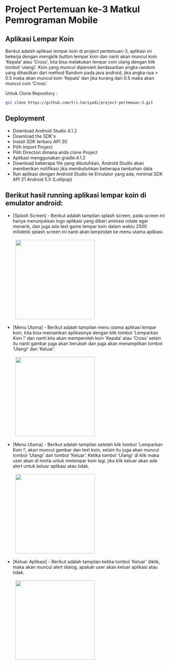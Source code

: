 # Project Pertemuan ke-3 Matkul Pemrograman Mobile
## Aplikasi Lempar Koin

Berikut adalah aplikasi lempar koin di project pertemuan-3, aplikasi ini bekerja dengan mengklik button lempar koin dan nanti akan muncul koin ‘Kepala’ atau ‘Cross’, kita bisa melakukan lempar coin ulang dengan klik tombol ‘ulangi’. Koin yang muncul diperoleh berdasarkan angka random yang dihasilkan dari method Random pada java android, jika angka nya > 0.5 maka akan muncul koin ‘Kepala’ dan jika kurang dari 0.5 maka akan muncul coin ‘Cross’.
<br/>

Untuk Clone Repository :
```sh
git clone https://github.com/tri-hariyadi/project-pertemuan-3.git
```

## Deployment
- Download Android Studio 4.1.2
- Download the SDK's
- Install SDK terbaru API 30
- Pilih Import Project
- Pilih Directori dimana anda clone Project
- Aplikasi menggunakan gradle:4.1.2
- Download beberapa file yang dibutuhkan, Android Studio akan memberikan notifikasi jika membutuhkan beberapa tambahan data
- Run aplikasi dengan Android Studio ke Emulator yang ada, minimal SDK API 21 Android 5.0 (Lollipop)

## Berikut hasil running aplikasi lempar koin di emulator android:

- [Splash Screen] - Berikut adalah tampilan splash screen, pada screen ini hanya menunjukkan logo aplikasi
yang diberi animasi rotate agar menarik, dan juga ada text game lempar koin dalam waktu 2500 milidetik splash screen ini nanti akan berpindah ke menu utama aplikasi.<br/><br/>
&nbsp;&nbsp;<img src="https://raw.githubusercontent.com/tri-hariyadi/project-pertemuan-3/master/images/ss1.png" width="250"> <br/>

- [Menu Utama] - Berikut adalah tampilan menu utama aplikasi lempar koin, kita bisa memainkan aplikasinya dengan klik tombol ‘Lemparkan Koin !’ dan nanti kita akan memperoleh koin ‘Kepala’ atau ‘Cross’ selain itu nanti gambar juga akan berubah dan juga akan menampilkan tombol ‘Ulangi’ dan ‘Keluar’.<br/><br/>
&nbsp;&nbsp;<img src="https://raw.githubusercontent.com/tri-hariyadi/project-pertemuan-3/master/images/ss2.png" width="250"> <br/>

- [Menu Utama] - Berikut adalah tampilan setelah klik tombol ‘Lemparkan Koin !’, akan muncul gambar dan text koin, selain itu juga akan muncul tombol ‘Ulangi’ dan tombol ‘Keluar’. Ketika tombol ‘Ulangi’ di klik maka user akan di minta untuk melempar koin lagi, jika klik keluar akan ada alert untuk keluar aplikasi atau tidak.<br/><br/>
&nbsp;&nbsp;<img src="https://raw.githubusercontent.com/tri-hariyadi/project-pertemuan-3/master/images/ss3.png" width="250"> <br/>

- [Keluar Aplikasi] - Berikut adalah tampilan ketika tombol ‘Keluar’ diklik, maka akan muncul alert dialog, apakah user akan keluar aplikasi atau tidak.<br/><br/>
&nbsp;&nbsp;<img src="https://raw.githubusercontent.com/tri-hariyadi/project-pertemuan-3/master/images/ss4.png" width="250"> <br/><br/>
